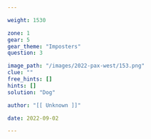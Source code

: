 ```yaml
---

weight: 1530

zone: 1
gear: 5
gear_theme: "Imposters"
question: 3

image_path: "/images/2022-pax-west/153.png"
clue: ""
free_hints: []
hints: []
solution: "Dog"

author: "[[ Unknown ]]"

date: 2022-09-02

---
```


